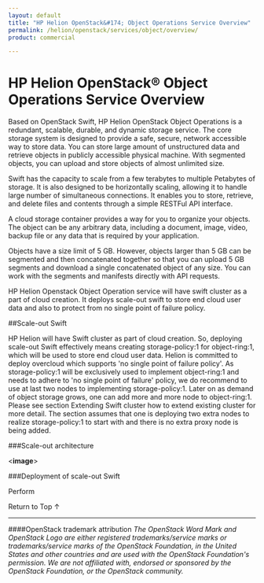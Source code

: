 ```yaml
---
layout: default
title: "HP Helion OpenStack&#174; Object Operations Service Overview"
permalink: /helion/openstack/services/object/overview/
product: commercial

---
```

<!--UNDER REVISION-->

<script>

function PageRefresh {
onLoad="window.refresh"
}

PageRefresh();

</script>

<!--
<p style="font-size: small;"> <a href="/helion/openstack/services/networking/overview/">&#9664; PREV</a> | <a href="/helion/openstack/services/overview/">&#9650; UP</a> | <a href="/helion/openstack/services/orchestration/overview/"> NEXT &#9654</a> </p>-->

# HP Helion OpenStack&#174; Object Operations Service Overview #

<!-- modeled after HP Cloud Networking Getting Started (network.getting.started.md) -->

<!---
Based on OpenStack Swift, HP Helion OpenStack Object Operations is a redundant, scalable, and dynamic storage service. The core storage system is designed to provide a safe, secure, network accessible way to store data. You can store an unlimited number of files and each file can be as large as 5 GB. With segmented objects, you can upload and store objects of almost unlimited size.
. 

Object Operations allows you to store and retrieve files and content through a simple RESTful API interface.

A cloud storage container provides a way for you to organize your objects. The object can be any arbitrary data, including a document, image, video, backup file or anything else required by your application. 

Objects have a size limit of 5 GB. However, objects larger than 5 GB can be segmented and then concatenated together so that you can upload 5 GB segments and download a single concatenated object of any size. You can work with the segments and manifests directly with API requests. --->

Based on OpenStack Swift, HP Helion OpenStack Object Operations is a redundant, scalable, durable, and dynamic storage service. The core storage system is designed to provide a safe, secure, network accessible way to store data. You can store large amount of unstructured data and retrieve objects in publicly accessible physical machine. With segmented objects, you can upload and store objects of almost unlimited size.  

Swift has the capacity to scale from a few terabytes to multiple Petabytes of storage. It is also designed to be horizontally scaling, allowing it to handle large number of simultaneous connections. It enables you to store, retrieve, and delete files and contents through a simple RESTFul API interface.

A cloud storage container provides a way for you to organize your objects. The object can be any arbitrary data, including a document, image, video, backup file or any  data that is required by your application.

Objects have a size limit of 5 GB. However, objects larger than 5 GB can be segmented and then concatenated together so that you can upload 5 GB segments and download a single concatenated object of any size. You can work with the segments and manifests directly with API requests.

HP Helion Openstack Object Operation service will have swift cluster as a part of cloud creation. It deploys scale-out swift to store end cloud user data and also to protect from no single point of failure policy. 

##Scale-out Swift

HP Helion will have Swift cluster as part of cloud creation. So, deploying scale-out Swift effectively means creating storage-policy:1 for object-ring:1, which will be used to store end cloud user data. Helion is committed to deploy overcloud which supports 'no single point of failure policy'. As storage-policy:1 will be exclusively used to implement object-ring:1 and needs to adhere to 'no single point of failure' policy, we do recommend to use at last two nodes to implementing storage-policy:1. Later on as demand of object storage grows, one can add more and more node to object-ring:1. Please see section Extending Swift cluster how to extend existing cluster for more detail. The section assumes that one is deploying two extra nodes to realize storage-policy:1 to start with and there is no extra proxy node is being added.


###Scale-out architecture

<**image**> 

###Deployment of scale-out Swift

Perform 


<!--
##Purpose

Swift is used for two different purpose:

* Cloud Controller Service Data
* Tenant Object Storage

Cloud Controller Service data is used for implementation of Helion OpenStack Services and High Availability (HA).

Tenant Object Storage data is used to scale out object storage by end Tenants or Project Users.

**Embedded Swift**

Embedded Swift is deployed on cloud controller. Initially only one object ring is provided for internal Cloud controller data like Glance images, Sherpa cache, Focus persistence, etc. You are provided with an option to scale out swift services if required. In this case a separate object ring is created and will be made as a default ring. Therefore,  a new scale-out ring stores all incoming object request. 

<img src ="media/hp-helion-swift-nodes.png/">


**Different Object storage ring without using cloud controller**


HP Helion will deploy two node CE Swift on separate nodes. To start with, Helion will have only one object ring meant for internal Cloud controller data like Glance images, Sherpa cache, Focus persistence, etc. Later, a separate object ring will be created if customer asks for scale out Swift, and will be made as default ring. All incoming object request will be stored in new scale-out ring. Please refer HP Helion scale out architecture for more details.




<!--
## Working with the Object Operations Service

To [perform tasks using the Object Operations service](#howto), you can use the dashboard, API or CLI.

### Using the dashboards {#UI}

You can use the [HP Helion OpenStack Dashboard](/helion/openstack/dashboard/how-works/) to work with the Object Operations service.

###Using the API to access Object Operations### {#API}

You can use a low-level, raw REST API access to HP Object Operations service. See the [OpenStack Object Storage API v2.0 Reference](http://developer.openstack.org/api-ref-objectstorage-v1.html).

###Using the CLI### {#cli}

You can use any of several command-line interface software to access HP Object Operations service. See the [OpenStack Command Line Interface Reference](http://docs.openstack.org/cli-reference/content/swiftclient_commands.html).

For more information on installing the CLI, see [Install the OpenStack command-line clients](http://docs.openstack.org/user-guide/content/install_clients.html). -->
<!--

## How To's with the HP Helion OpenStack Object Operations Service ## {#howto}

<!-- Taken from http://wiki.hpcloud.net/display/core/Core+Edition+Use+cases#CoreEditionUsecases-OverCloud -->
<!--
The following lists of tasks can be performed by a user or administrator through the [HP Helion OpenStack Dashboard](/helion/openstack/dashboard/how-works/), the OpenStack [CLI](http://docs.openstack.org/cli-reference/content/swiftclient_commands.html) or OpenStack [API](http://developer.openstack.org/api-ref-objectstorage-v1.html).

Depending upon your user type, you can perform the following tasks. 
<!--

### Working with containers ##

The Object Operations service allows users to create a storage container, move files to and from that storage container, and delete containers that are no longer needed.

- **Creating, modifying and deleting containers** -- Create, configure, and delete storage containers as needed.
- **Uploading files to a container** -- Upload files from a local system to your storage container.
- **Downloading files from a container** -- Download files from your container to a local system.
- **Deleting files from a container** -- Delete any of the files in your storage container.

## For more information ##

For information on how to operate your cloud we suggest you read the [OpenStack Operations Guide](http://docs.openstack.org/ops/). The *Architecture* section contains useful information about how an OpenStack Cloud is put together. However, the HP Helion OpenStack takes care of these details for you. The *Operations* section contains information on how to manage the system.

The OpenStack Word Mark and OpenStack Logo are either registered trademarks/service marks or trademarks/service marks of the OpenStack Foundation, in the United States and other countries and are used with the OpenStack Foundation's permission. We are not affiliated with, endorsed or sponsored by the OpenStack Foundation, or the OpenStack community.
-->

 <a href="#top" style="padding:14px 0px 14px 0px; text-decoration: none;"> Return to Top &#8593; </a>

----
####OpenStack trademark attribution
*The OpenStack Word Mark and OpenStack Logo are either registered trademarks/service marks or trademarks/service marks of the OpenStack Foundation, in the United States and other countries and are used with the OpenStack Foundation's permission. We are not affiliated with, endorsed or sponsored by the OpenStack Foundation, or the OpenStack community.*
